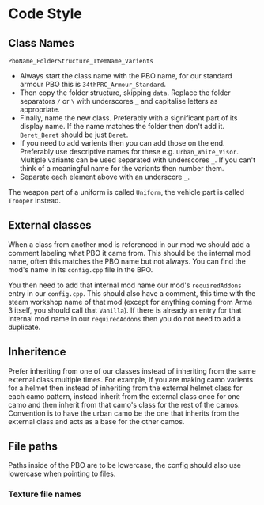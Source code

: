 # Code Style
## Class Names
`PboName_FolderStructure_ItemName_Varients`

* Always start the class name with the PBO name, for our standard armour PBO this is `34thPRC_Armour_Standard`.
* Then copy the folder structure, skipping `data`. Replace the folder separators `/` or `\` with underscores `_` and capitalise letters as appropriate.
* Finally, name the new class. Preferably with a significant part of its display name. If the name matches the folder then don't add it. `Beret_Beret` should be just `Beret`.
* If you need to add varients then you can add those on the end. Preferably use descriptive names for these e.g. `Urban_White_Visor`. Multiple variants can be used separated with underscores `_`. If you can't think of a meaningful name for the variants then number them.
* Separate each element above with an underscore `_`.

The weapon part of a uniform is called `Uniform`, the vehicle part is called `Trooper` instead.


## External classes
When a class from another mod is referenced in our mod we should add a comment labeling what PBO it came from. This should be the internal mod name, often this matches the PBO name but not always. You can find the mod's name in its `config.cpp` file in the BPO.

You then need to add that internal mod name our mod's `requiredAddons` entry in our `config.cpp`. This should also have a comment, this time with the steam workshop name of that mod (except for anything coming from Arma 3 itself, you should call that `Vanilla`). If there is already an entry for that internal mod name in our `requiredAddons` then you do not need to add a duplicate.

## Inheritence
Prefer inheriting from one of our classes instead of inheriting from the same external class multiple times. For example, if you are making camo varients for a helmet then instead of inheriting from the external helmet class for each camo pattern, instead inherit from the external class once for one camo and then inherit from that camo's class for the rest of the camos. Convention is to have the urban camo be the one that inherits from the external class and acts as a base for the other camos.

## File paths
Paths inside of the PBO are to be lowercase, the config should also use lowercase when pointing to files.

### Texture file names
